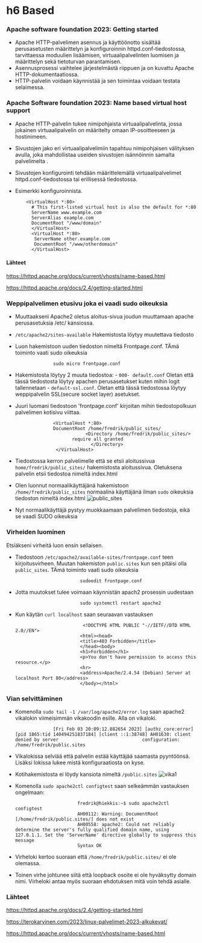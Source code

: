# h6 Based



### Apache software foundation 2023: Getting started

- Apache HTTP-palvelimen asennus ja käyttöönotto sisältää perusasetusten määrittelyn ja konfiguroinnin httpd.conf-tiedostossa, tarvittaessa moduulien lisäämisen, virtuaalipalvelinten luomisen ja määrittelyn sekä tietoturvan parantamisen.
-  Asennusprosessi vaihtelee järjestelmästä riippuen ja on kuvattu Apache HTTP-dokumentaatiossa.
-   HTTP-palvelin voidaan käynnistää ja sen toimintaa voidaan testata selaimessa.

### Apache Software foundation 2023: Name based virtual host support
- Apache HTTP-palvelin tukee nimipohjaista virtuaalipalvelinta, jossa jokainen virtuaalipalvelin on määritelty omaan IP-osoitteeseen ja hostinimeen.
- Sivustojen jako eri virtuaalipalvelimiin tapahtuu nimipohjaisen välityksen avulla, joka mahdollistaa useiden sivustojen isännöinnin samalta palvelimelta .
- Sivustojen konfigurointi tehdään määrittelemällä virtuaalipalvelimet httpd.conf-tiedostossa tai erillisessä tiedostossa.
- Esimerkki konfiguroinnista.


          <VirtualHost *:80>
            # This first-listed virtual host is also the default for *:80
            ServerName www.example.com
            ServerAlias example.com 
            DocumentRoot "/www/domain"
            </VirtualHost>
            <VirtualHost *:80>
             ServerName other.example.com
             DocumentRoot "/www/otherdomain"
            </VirtualHost>



#### Lähteet
https://httpd.apache.org/docs/current/vhosts/name-based.html


https://httpd.apache.org/docs/2.4/getting-started.html


### Weppipalvelimen etusivu joka ei vaadi sudo oikeuksia

- Muuttaakseni Apache2 oletus aloitus-sivua joudun muuttamaan apache perusasetuksia /etc/ kansiossa.
- `/etc/apache2/sites-available` Hakemistosta löytyy muutettava tiedosto
- Luon hakemistoon uuden tiedoston nimeltä Frontpage.conf. TÄmä toiminto vaati sudo oikeuksia
                    
                    sudo micro frontpage.conf

- Hakemistosta löytyy 2 muuta tiedostoa: 
          - `000- default.conf` Oletan että tässä tiedostosta löytyy apachen perusasetukset kuten mihin logit tallennetaan
          - `default-ssl.conf`. Oletan että tässä tiedostossa löytyy weppipalvelin SSL(secure socket layer) asetukset.
- Juuri luomani tiedostoon 'frontpage.conf' kirjoitan mihin tiedostopolkuun palvelimen kotisivu viittaa.

                    <VirtualHost *:80>
	                DocumentRoot /home/fredrik/public_sites/
	                            <Directory /home/fredrik/public_sites/>
		                   require all granted
	                              </Directory>
                     </VirtualHost>
- Tiedostossa kerron palvelimelle että se etsii aloitussivua `home/fredrik/public_sites/` hakemistosta aloitussivua. Oletuksena palvelin etsii tiedostoa nimeltä index.html
- Olen luonnut normaalikäyttäjänä hakemistoon `/home/fredrik/public_sites` normaalina käyttäjänä ilman `sudo` oikeuksia tiedoston nimeltä index.html
![public_sites](https://user-images.githubusercontent.com/122887178/216674794-217ffcd2-d444-4cae-b4d3-488405889ae0.jpg)

- Nyt normaalikäyttäjä pystyy muokkaamaan palvelimen tiedostoja, eikä se vaadi SUDO oikeuksia


### Virheiden luominen

Etsiäkseni virheitä luon ensin sellaisen.

- Tiedostoon `/etc/apache2/available-sites/frontpage.conf` teen kirjoitusvirheen. Muutan hakemiston `public.sites` kun sen pitäisi olla `public_sites`. TÄmä toiminto vaati sudo oikeuksia

                              sudoedit frontpage.conf

- Jotta muutokset tulee voimaan käynnistän apach2 prosessin uudestaan

                              sudo systemctl restart apache2
                              
- Kun käytän `curl localhost` saan seuraavan vastauksen

                               <!DOCTYPE HTML PUBLIC "-//IETF//DTD HTML 2.0//EN">
                              <html><head>
                              <title>403 Forbidden</title>
                              </head><body>
                              <h1>Forbidden</h1>
                              <p>You don't have permission to access this resource.</p>
                              <hr>
                              <address>Apache/2.4.54 (Debian) Server at localhost Port 80</address>
                              </body></html>
 ### Vian selvittäminen
                           
- Komenolla `sudo tail -1 /var/log/apache2/error.log` saan apache2 vikalokin viimeisimmän vikakoodin esille. Alla on vikaloki.


                    [Fri Feb 03 20:09:12.882654 2023] [authz_core:error] [pid 1865:tid 140494251837184] [client ::1:38748] AH01630: client denied by server                               configuration: /home/fredrik/public.sites

- Vikalokissa selviää että palvelin estää käyttäjää saamasta pyyntöönsä. Lisäksi lokissa lukee mistä konfiguraatiosta on kyse.
- Kotihakemistosta ei löydy kansiota nimeltä `/public.sites`
 ![vika1](https://user-images.githubusercontent.com/122887178/216678024-5b88bfd7-a5c6-41f9-b97d-7101c92855e0.jpg)
 
 - Komenolla `sudo apache2ctl configtest` saan selkeämmän vastauksen ongelmaan:

                              fredrik@hiekkis:~$ sudo apache2ctl configtest
                              AH00112: Warning: DocumentRoot [/home/fredrik/public.sites/] does not exist
                              AH00558: apache2: Could not reliably determine the server's fully qualified domain name, using 127.0.1.1. Set the 'ServerName' directive globally to suppress this message
                              Syntax OK
                              
- Virheloki kertoo suoraan että `/home/fredrik/public.sites/` ei ole olemassa.
- Toinen virhe johtunee siitä että loopback osoite ei ole hyväksytty domain nimi. Virheloki antaa myös suoraan ehdotuksen mitä voin tehdä asialle.

### Lähteet 
https://httpd.apache.org/docs/2.4/getting-started.html

https://terokarvinen.com/2023/linux-palvelimet-2023-alkukevat/

https://httpd.apache.org/docs/current/vhosts/name-based.html


